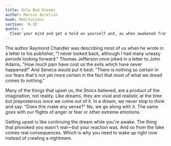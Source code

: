 ```yaml
---
title: Only Bad Dreams
author: Marcus Aurelius
book: Meditations
section: '6.31'
quote: >
  Clear your mind and get a hold on yourself and, as when awakened from sleep and realizing it was only a bad dream upsetting you, wake up and see that what's there is just like those dreams.
---
```


The author Raymond Chandler was describing most of us when he wrote in a letter to his publisher, "I never looked back, although I had many uneasy periods looking forward." Thomas Jefferson once joked in a letter to John Adams, "How much pain have cost us the evils which have never happened!" And Seneca would put it best: "There is nothing so certain in our fears that's not yet more certain in the fact that most of what we dread comes to nothing."

Many of the things that upset us, the Stoics believed, are a product of the imagination, not reality. Like dreams, they are vivid and realistic at the time but preposterous once we come out of it. In a dream, we never stop to think and say: "Does this make any sense?" No, we go along with it. The same goes with our flights of anger or fear or other extreme emotions.

Getting upset is like continuing the dream while you're awake. The thing that provoked you wasn't real—but your reaction was. And so from the fake comes real consequences. Which is why you need to wake up right now instead of creating a nightmare.
